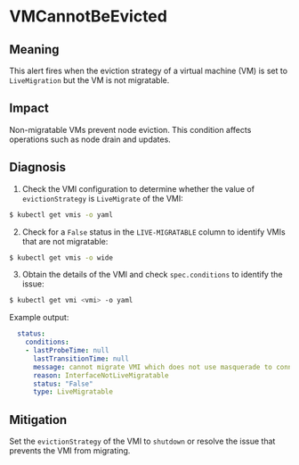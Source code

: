 # VMCannotBeEvicted
<!-- Edited by apinnick, Nov 2022-->

## Meaning

This alert fires when the eviction strategy of a virtual machine (VM) is set to `LiveMigration` but the VM is not migratable.

## Impact

Non-migratable VMs prevent node eviction. This condition affects operations such as node drain and updates.

## Diagnosis

1. Check the VMI configuration to determine whether the value of `evictionStrategy` is `LiveMigrate` of the VMI:
```bash
$ kubectl get vmis -o yaml
```

2. Check for a `False` status in the `LIVE-MIGRATABLE` column to identify VMIs that are not migratable:
```bash
$ kubectl get vmis -o wide
```

3. Obtain the details of the VMI and check `spec.conditions` to identify the issue:
```bash
$ kubectl get vmi <vmi> -o yaml
```
Example output:
```yaml
  status:
    conditions:
    - lastProbeTime: null
      lastTransitionTime: null
      message: cannot migrate VMI which does not use masquerade to connect to the pod network
      reason: InterfaceNotLiveMigratable
      status: "False"
      type: LiveMigratable
```

## Mitigation

Set the `evictionStrategy` of the VMI to `shutdown` or resolve the issue that prevents the VMI from migrating.
